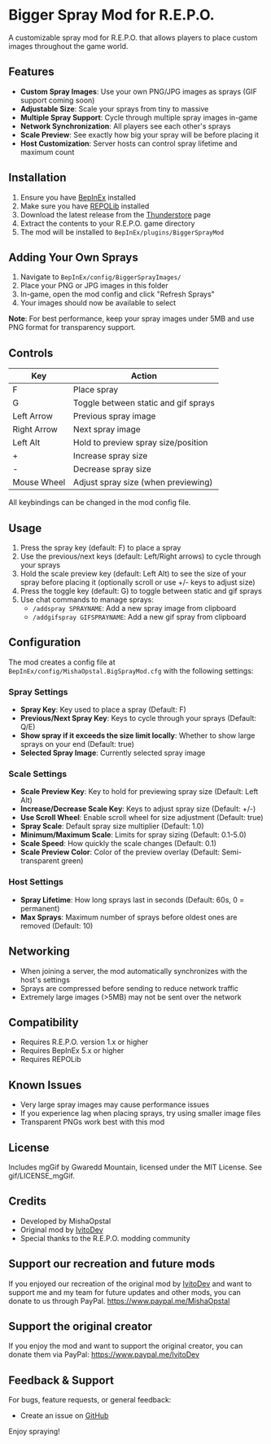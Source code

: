 # Bigger Spray Mod for R.E.P.O.

A customizable spray mod for R.E.P.O. that allows players to place custom images throughout the game world.

## Features

- **Custom Spray Images**: Use your own PNG/JPG images as sprays (GIF support coming soon)
- **Adjustable Size**: Scale your sprays from tiny to massive
- **Multiple Spray Support**: Cycle through multiple spray images in-game
- **Network Synchronization**: All players see each other's sprays
- **Scale Preview**: See exactly how big your spray will be before placing it
- **Host Customization**: Server hosts can control spray lifetime and maximum count

## Installation

1. Ensure you have [BepInEx](https://thunderstore.io/c/repo/p/BepInEx/BepInExPack/) installed
2. Make sure you have [REPOLib](https://thunderstore.io/c/repo/p/Zehs/REPOLib/) installed
3. Download the latest release from the [Thunderstore](https://github.com/your-username/BiggerSprayMod/releases) page
4. Extract the contents to your R.E.P.O. game directory
5. The mod will be installed to `BepInEx/plugins/BiggerSprayMod`

## Adding Your Own Sprays

1. Navigate to `BepInEx/config/BiggerSprayImages/`
2. Place your PNG or JPG images in this folder
3. In-game, open the mod config and click "Refresh Sprays"
4. Your images should now be available to select

**Note**: For best performance, keep your spray images under 5MB and use PNG format for transparency support.

## Controls

| Key         | Action                                |
|-------------|---------------------------------------|
| F           | Place spray                           |
| G           | Toggle between static and gif sprays  |
| Left Arrow  | Previous spray image                  |
| Right Arrow | Next spray image                      |
| Left Alt    | Hold to preview spray size/position   |
| +           | Increase spray size                   |
| -           | Decrease spray size                   |
| Mouse Wheel | Adjust spray size (when previewing)   |

All keybindings can be changed in the mod config file.

## Usage
1. Press the spray key (default: F) to place a spray
2. Use the previous/next keys (default: Left/Right arrows) to cycle through your sprays
3. Hold the scale preview key (default: Left Alt) to see the size of your spray before placing it (optionally scroll or use +/- keys to adjust size)
4. Press the toggle key (default: G) to toggle between static and gif sprays
5. Use chat commands to manage sprays:
   - `/addspray SPRAYNAME`: Add a new spray image from clipboard
   - `/addgifspray GIFSPRAYNAME`: Add a new gif spray from clipboard

## Configuration

The mod creates a config file at `BepInEx/config/MishaOpstal.BigSprayMod.cfg` with the following settings:

### Spray Settings
- **Spray Key**: Key used to place a spray (Default: F)
- **Previous/Next Spray Key**: Keys to cycle through your sprays (Default: Q/E)
- **Show spray if it exceeds the size limit locally**: Whether to show large sprays on your end (Default: true)
- **Selected Spray Image**: Currently selected spray image

### Scale Settings
- **Scale Preview Key**: Key to hold for previewing spray size (Default: Left Alt)
- **Increase/Decrease Scale Key**: Keys to adjust spray size (Default: +/-)
- **Use Scroll Wheel**: Enable scroll wheel for size adjustment (Default: true)
- **Spray Scale**: Default spray size multiplier (Default: 1.0)
- **Minimum/Maximum Scale**: Limits for spray sizing (Default: 0.1-5.0)
- **Scale Speed**: How quickly the scale changes (Default: 0.1)
- **Scale Preview Color**: Color of the preview overlay (Default: Semi-transparent green)

### Host Settings
- **Spray Lifetime**: How long sprays last in seconds (Default: 60s, 0 = permanent)
- **Max Sprays**: Maximum number of sprays before oldest ones are removed (Default: 10)

## Networking

- When joining a server, the mod automatically synchronizes with the host's settings
- Sprays are compressed before sending to reduce network traffic
- Extremely large images (>5MB) may not be sent over the network

## Compatibility

- Requires R.E.P.O. version 1.x or higher
- Requires BepInEx 5.x or higher
- Requires REPOLib

## Known Issues

- Very large spray images may cause performance issues
- If you experience lag when placing sprays, try using smaller image files
- Transparent PNGs work best with this mod

## License

Includes mgGif by Gwaredd Mountain, licensed under the MIT License. See gif/LICENSE_mgGif.

## Credits

- Developed by MishaOpstal
- Original mod by [IvitoDev](https://thunderstore.io/c/repo/p/IvitoDev/SprayMod)
- Special thanks to the R.E.P.O. modding community

## Support our recreation and future mods

If you enjoyed our recreation of the original mod by [IvitoDev](https://thunderstore.io/c/repo/p/IvitoDev/SprayMod) and want to support me and my team for future updates and other mods, you can donate to us through PayPal.
https://www.paypal.me/MishaOpstal

## Support the original creator

If you enjoy the mod and want to support the original creator, you can donate them via PayPal:
https://www.paypal.me/IvitoDev

## Feedback & Support

For bugs, feature requests, or general feedback:
- Create an issue on [GitHub](https://github.com/OnTheLink/BiggerSprayMod/issues)

Enjoy spraying!
